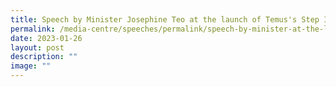```yaml
---
title: Speech by Minister Josephine Teo at the launch of Temus's Step IT Up Programme
permalink: /media-centre/speeches/permalink/speech-by-minister-at-the-launch-of-temus-step-it-up-programme/
date: 2023-01-26
layout: post
description: ""
image: ""
---
```

